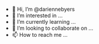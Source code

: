 - 👋 Hi, I’m @dariennebyers
- 👀 I’m interested in ...
- 🌱 I’m currently learning ...
- 💞️ I’m looking to collaborate on ...
- 📫 How to reach me ...

<!---
dariennebyers/dariennebyers is a ✨ special ✨ repository because its `README.md` (this file) appears on your GitHub profile.
You can click the Preview link to take a look at your changes.
--->
